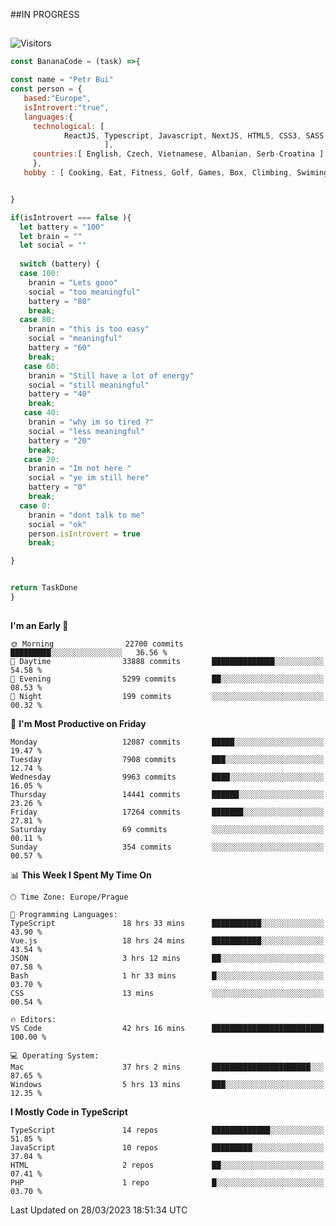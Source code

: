 ##IN PROGRESS
##
![Visitors](https://komarev.com/ghpvc/?username=petrbui&style=for-the-badge&label=Visitors+👀)
```Javascript
const BananaCode = (task) =>{

const name = "Petr Bui"
const person = {
   based:"Europe",
   isIntrovert:"true",
   languages:{
     technological: [ 
            ReactJS, Typescript, Javascript, NextJS, HTML5, CSS3, SASS, Redux, Node, Storybook, Styled-Component
                     ],
     countries:[ English, Czech, Vietnamese, Albanian, Serb-Croatina ]
     },
   hobby : [ Cooking, Eat, Fitness, Golf, Games, Box, Climbing, Swiming],


}

if(isIntrovert === false ){
  let battery = "100"
  let brain = ""
  let social = ""
  
  switch (battery) {
  case 100:
    branin = "Lets gooo"
    social = "too meaningful"
    battery = "80"
    break;
  case 80:
    branin = "this is too easy"
    social = "meaningful"
    battery = "60"
    break;
   case 60:
    branin = "Still have a lot of energy"
    social = "still meaningful"
    battery = "40"
    break;
   case 40:
    branin = "why im so tired ?"
    social = "less meaningful"
    battery = "20"
    break;
   case 20:
    branin = "Im not here "
    social = "ye im still here"
    battery = "0"
    break;
  case 0:
    branin = "dont talk to me"
    social = "ok"
    person.isIntrovert = true
    break;

}


return TaskDone
}
```



##
<!--
[![My GitHub stats](https://github-readme-stats.vercel.app/api?username=petrbui&theme=github_dark)](https://github.com/anuraghazra/github-readme-stats)

[![My wakatime stats](https://github-readme-stats.vercel.app/api/wakatime?username=petrbui&theme=github_dark)](https://github.com/anuraghazra/github-readme-stats)
-->
<!--START_SECTION:waka-->
**I'm an Early 🐤** 

```text
🌞 Morning                22700 commits       █████████░░░░░░░░░░░░░░░░   36.56 % 
🌆 Daytime                33888 commits       ██████████████░░░░░░░░░░░   54.58 % 
🌃 Evening                5299 commits        ██░░░░░░░░░░░░░░░░░░░░░░░   08.53 % 
🌙 Night                  199 commits         ░░░░░░░░░░░░░░░░░░░░░░░░░   00.32 % 
```
📅 **I'm Most Productive on Friday** 

```text
Monday                   12087 commits       █████░░░░░░░░░░░░░░░░░░░░   19.47 % 
Tuesday                  7908 commits        ███░░░░░░░░░░░░░░░░░░░░░░   12.74 % 
Wednesday                9963 commits        ████░░░░░░░░░░░░░░░░░░░░░   16.05 % 
Thursday                 14441 commits       ██████░░░░░░░░░░░░░░░░░░░   23.26 % 
Friday                   17264 commits       ███████░░░░░░░░░░░░░░░░░░   27.81 % 
Saturday                 69 commits          ░░░░░░░░░░░░░░░░░░░░░░░░░   00.11 % 
Sunday                   354 commits         ░░░░░░░░░░░░░░░░░░░░░░░░░   00.57 % 
```


📊 **This Week I Spent My Time On** 

```text
🕑︎ Time Zone: Europe/Prague

💬 Programming Languages: 
TypeScript               18 hrs 33 mins      ███████████░░░░░░░░░░░░░░   43.90 % 
Vue.js                   18 hrs 24 mins      ███████████░░░░░░░░░░░░░░   43.54 % 
JSON                     3 hrs 12 mins       ██░░░░░░░░░░░░░░░░░░░░░░░   07.58 % 
Bash                     1 hr 33 mins        █░░░░░░░░░░░░░░░░░░░░░░░░   03.70 % 
CSS                      13 mins             ░░░░░░░░░░░░░░░░░░░░░░░░░   00.54 % 

🔥 Editors: 
VS Code                  42 hrs 16 mins      █████████████████████████   100.00 % 

💻 Operating System: 
Mac                      37 hrs 2 mins       ██████████████████████░░░   87.65 % 
Windows                  5 hrs 13 mins       ███░░░░░░░░░░░░░░░░░░░░░░   12.35 % 
```

**I Mostly Code in TypeScript** 

```text
TypeScript               14 repos            █████████████░░░░░░░░░░░░   51.85 % 
JavaScript               10 repos            █████████░░░░░░░░░░░░░░░░   37.04 % 
HTML                     2 repos             ██░░░░░░░░░░░░░░░░░░░░░░░   07.41 % 
PHP                      1 repo              █░░░░░░░░░░░░░░░░░░░░░░░░   03.70 % 
```




 Last Updated on 28/03/2023 18:51:34 UTC
<!--END_SECTION:waka-->
